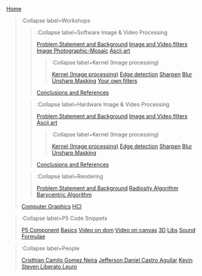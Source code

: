 [Home](/)

> :Collapse label=Workshops
> >
> > :Collapse label=Software Image & Video Processing
> >
> > [Problem Statement and Background](/docs/workshops/imaging/problem_statement)
> > [Image and Video filters](/docs/workshops/imaging/image_and_video)
> > [Image Photographic-Mosaic](/docs/workshops/imaging/photo_mosaic)
> > [Ascii art](/docs/workshops/imaging/ascii_art)
> > > :Collapse label=Kernel (Image processing)
> > >
> > > [Kernel (Image processing)](/docs/workshops/imaging/convolution)
> > > [Edge detection](/docs/workshops/imaging/edge_detection)
> > > [Sharpen](/docs/workshops/imaging/sharpen)
> > > [Blur](/docs/workshops/imaging/blur)
> > > [Unsharp Masking](/docs/workshops/imaging/unsharp)
> > > [Your own filters](/docs/workshops/imaging/own_filters)
> >
> > [Conclusions and References](/docs/workshops/imaging/references)
>
> > :Collapse label=Hardware Image & Video Processing
> >
> > [Problem Statement and Background](/docs/workshops/hardware_image_video/problem_statement)
> > [Image and Video filters](/docs/workshops/hardware_image_video/image_and_video)
> > [Ascii art](/docs/workshops/hardware_image_video/ascii_art)
> > > :Collapse label=Kernel (Image processing)
> > >
> > > [Kernel (Image processing)](/docs/workshops/hardware_image_video/convolution)
> > > [Edge detection](/docs/workshops/hardware_image_video/edge_detection)
> > > [Sharpen](/docs/workshops/hardware_image_video/sharpen)
> > > [Blur](/docs/workshops/hardware_image_video/blur)
> > > [Unsharp Masking](/docs/workshops/hardware_image_video/unsharp)
> >
> > [Conclusions and References](/docs/workshops/hardware_image_video/references)
>
> > :Collapse label=Rendering 
> >
> > [Problem Statement and Background](/docs/workshops/rendering/rendering)
> > [Radiosity Algorithm](/docs/workshops/rendering/radiosity)
> > [Barycentric Algorithm](/docs/workshops/rendering/barycentric)
>
> [Computer Graphics](/docs/workshops/cg)
> [HCI](/docs/workshops/hci)

> :Collapse label=P5 Code Snippets
> 
> [P5 Component](/docs/snippets/component)
> [Basics](/docs/snippets/basic)
> [Video on dom](/docs/snippets/video-dom)
> [Video on canvas](/docs/snippets/video-canvas)
> [3D](/docs/snippets/3d)
> [Libs](/docs/snippets/lib)
> [Sound](/docs/snippets/sound)
> [Formulae](/docs/snippets/formulae)

> :Collapse label=People
> 
> [Cristhian Camilo Gomez Neira](/docs/members/ccgomezn)
> [Jefferson Daniel Castro Aguilar](/docs/members/jedcastroag)
> [Kevin Steven Liberato Leuro](/docs/members/ksliberatol)
